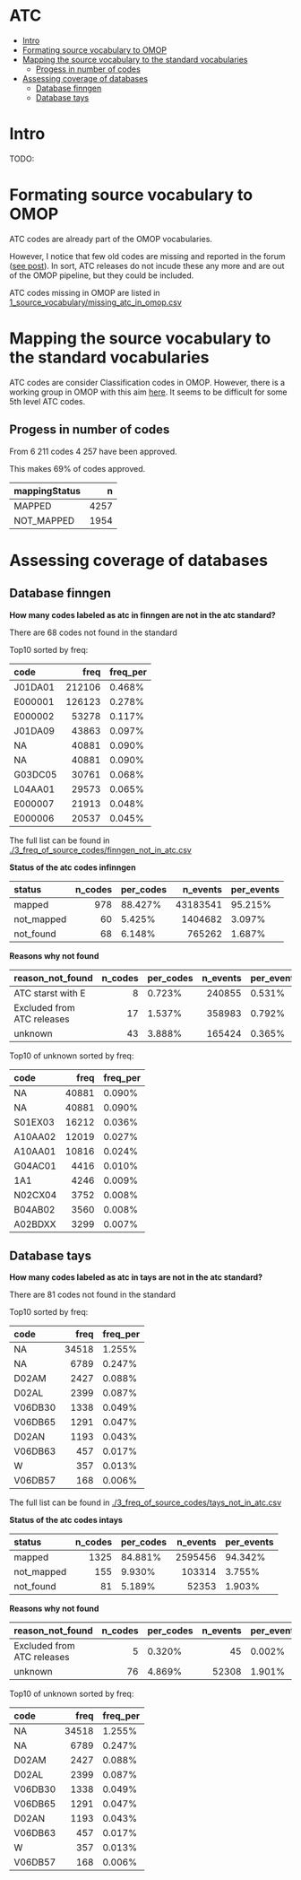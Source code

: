 ATC
================

  - [Intro](#intro)
  - [Formating source vocabulary to
    OMOP](#formating-source-vocabulary-to-omop)
  - [Mapping the source vocabulary to the standard
    vocabularies](#mapping-the-source-vocabulary-to-the-standard-vocabularies)
      - [Progess in number of codes](#progess-in-number-of-codes)
  - [Assessing coverage of databases](#assessing-coverage-of-databases)
      - [Database finngen](#database-finngen)
      - [Database tays](#database-tays)

# Intro

TODO:

# Formating source vocabulary to OMOP

ATC codes are already part of the OMOP vocabularies.

However, I notice that few old codes are missing and reported in the
forum ([see
post](https://forums.ohdsi.org/t/atc-alterations-missing-in-omop/11496/3)).
In sort, ATC releases do not incude these any more and are out of the
OMOP pipeline, but they could be included.

ATC codes missing in OMOP are listed in
[1\_source\_vocabulary/missing\_atc\_in\_omop.csv](./1_source_vocabulary/missing_atc_in_omop.csv)

# Mapping the source vocabulary to the standard vocabularies

ATC codes are consider Classification codes in OMOP. However, there is a
working group in OMOP with this aim
[here](https://www.ohdsi.org/web/wiki/doku.php?id=projects:workgroups:atc).
It seems to be difficult for some 5th level ATC codes.

## Progess in number of codes

From 6 211 codes 4 257 have been approved.

This makes 69% of codes approved.

<div class="kable-table">

| mappingStatus |    n |
| :------------ | ---: |
| MAPPED        | 4257 |
| NOT\_MAPPED   | 1954 |

</div>

# Assessing coverage of databases

## Database finngen

**How many codes labeled as atc in finngen are not in the atc
standard?**

There are 68 codes not found in the standard

Top10 sorted by freq:

<div class="kable-table">

| code    |   freq | freq\_per |
| :------ | -----: | :-------- |
| J01DA01 | 212106 | 0.468%    |
| E000001 | 126123 | 0.278%    |
| E000002 |  53278 | 0.117%    |
| J01DA09 |  43863 | 0.097%    |
| NA      |  40881 | 0.090%    |
| NA      |  40881 | 0.090%    |
| G03DC05 |  30761 | 0.068%    |
| L04AA01 |  29573 | 0.065%    |
| E000007 |  21913 | 0.048%    |
| E000006 |  20537 | 0.045%    |

</div>

The full list can be found in
[./3\_freq\_of\_source\_codes/finngen\_not\_in\_atc.csv](./3_freq_of_source_codes/finngen_not_in_atc.csv)

**Status of the atc codes infinngen**

<div class="kable-table">

| status      | n\_codes | per\_codes | n\_events | per\_events |
| :---------- | -------: | :--------- | --------: | :---------- |
| mapped      |      978 | 88.427%    |  43183541 | 95.215%     |
| not\_mapped |       60 | 5.425%     |   1404682 | 3.097%      |
| not\_found  |       68 | 6.148%     |    765262 | 1.687%      |

</div>

**Reasons why not found**

<div class="kable-table">

| reason\_not\_found         | n\_codes | per\_codes | n\_events | per\_events |
| :------------------------- | -------: | :--------- | --------: | :---------- |
| ATC starst with E          |        8 | 0.723%     |    240855 | 0.531%      |
| Excluded from ATC releases |       17 | 1.537%     |    358983 | 0.792%      |
| unknown                    |       43 | 3.888%     |    165424 | 0.365%      |

</div>

Top10 of unknown sorted by freq:

<div class="kable-table">

| code    |  freq | freq\_per |
| :------ | ----: | :-------- |
| NA      | 40881 | 0.090%    |
| NA      | 40881 | 0.090%    |
| S01EX03 | 16212 | 0.036%    |
| A10AA02 | 12019 | 0.027%    |
| A10AA01 | 10816 | 0.024%    |
| G04AC01 |  4416 | 0.010%    |
| 1A1     |  4246 | 0.009%    |
| N02CX04 |  3752 | 0.008%    |
| B04AB02 |  3560 | 0.008%    |
| A02BDXX |  3299 | 0.007%    |

</div>

## Database tays

**How many codes labeled as atc in tays are not in the atc standard?**

There are 81 codes not found in the standard

Top10 sorted by freq:

<div class="kable-table">

| code    |  freq | freq\_per |
| :------ | ----: | :-------- |
| NA      | 34518 | 1.255%    |
| NA      |  6789 | 0.247%    |
| D02AM   |  2427 | 0.088%    |
| D02AL   |  2399 | 0.087%    |
| V06DB30 |  1338 | 0.049%    |
| V06DB65 |  1291 | 0.047%    |
| D02AN   |  1193 | 0.043%    |
| V06DB63 |   457 | 0.017%    |
| W       |   357 | 0.013%    |
| V06DB57 |   168 | 0.006%    |

</div>

The full list can be found in
[./3\_freq\_of\_source\_codes/tays\_not\_in\_atc.csv](./3_freq_of_source_codes/tays_not_in_atc.csv)

**Status of the atc codes intays**

<div class="kable-table">

| status      | n\_codes | per\_codes | n\_events | per\_events |
| :---------- | -------: | :--------- | --------: | :---------- |
| mapped      |     1325 | 84.881%    |   2595456 | 94.342%     |
| not\_mapped |      155 | 9.930%     |    103314 | 3.755%      |
| not\_found  |       81 | 5.189%     |     52353 | 1.903%      |

</div>

**Reasons why not found**

<div class="kable-table">

| reason\_not\_found         | n\_codes | per\_codes | n\_events | per\_events |
| :------------------------- | -------: | :--------- | --------: | :---------- |
| Excluded from ATC releases |        5 | 0.320%     |        45 | 0.002%      |
| unknown                    |       76 | 4.869%     |     52308 | 1.901%      |

</div>

Top10 of unknown sorted by freq:

<div class="kable-table">

| code    |  freq | freq\_per |
| :------ | ----: | :-------- |
| NA      | 34518 | 1.255%    |
| NA      |  6789 | 0.247%    |
| D02AM   |  2427 | 0.088%    |
| D02AL   |  2399 | 0.087%    |
| V06DB30 |  1338 | 0.049%    |
| V06DB65 |  1291 | 0.047%    |
| D02AN   |  1193 | 0.043%    |
| V06DB63 |   457 | 0.017%    |
| W       |   357 | 0.013%    |
| V06DB57 |   168 | 0.006%    |

</div>
